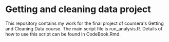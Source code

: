 # Getting and cleaning data project

This repository contains my work for the final project of coursera's Getting and Cleaning Data course. The main script file is run_analysis.R. Details of how to use this script can be found in CodeBook.Rmd.

